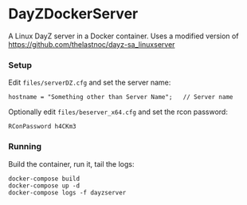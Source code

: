 # DayZDockerServer

A Linux DayZ server in a Docker container. Uses a modified version of https://github.com/thelastnoc/dayz-sa_linuxserver

### Setup

Edit `files/serverDZ.cfg` and set the server name:

```
hostname = "Something other than Server Name";   // Server name
```
Optionally edit `files/beserver_x64.cfg` and set the rcon password:
```
RConPassword h4CKm3
```
### Running
Build the container, run it, tail the logs:
```
docker-compose build
docker-compose up -d
docker-compose logs -f dayzserver
```